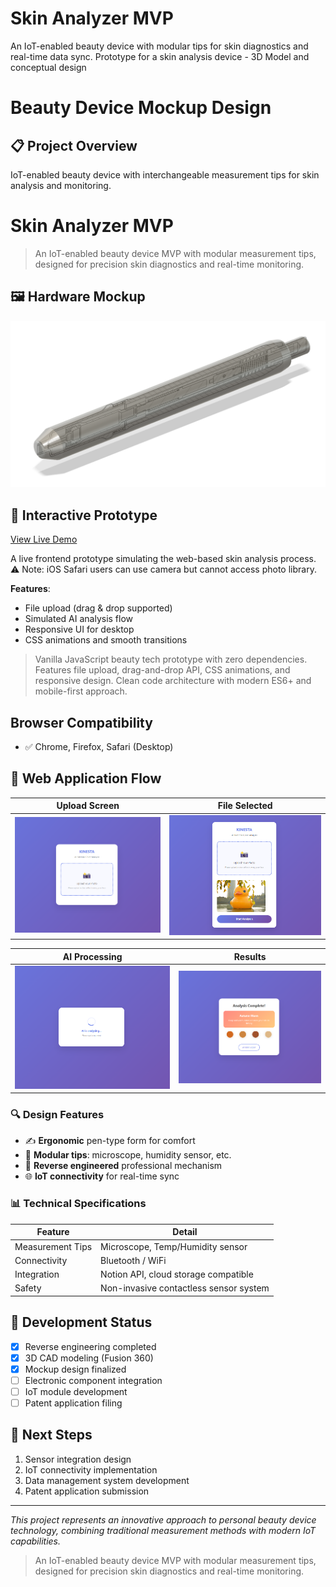 # Skin Analyzer MVP

An IoT-enabled beauty device with modular tips for skin diagnostics and real-time data sync.
Prototype for a skin analysis device - 3D Model and conceptual design

# Beauty Device Mockup Design

## 📋 Project Overview
IoT-enabled beauty device with interchangeable measurement tips for skin analysis and monitoring.


# Skin Analyzer MVP
> An IoT-enabled beauty device MVP with modular measurement tips, designed
> for precision skin diagnostics and real-time monitoring.

## 🖼️ Hardware Mockup
![Skin Analyzer Mockup](https://raw.githubusercontent.com/minaverse-dev/skin-analyzer-mvp/main/assets/mockups/skin-analyzer-mockup-v1.png)

## 🚀 Interactive Prototype
[View Live Demo](https://minaverse-dev.github.io/skin-analyzer-mvp/index.html)

A live frontend prototype simulating the web-based skin analysis process.  
⚠️ Note: iOS Safari users can use camera but cannot access photo library.

**Features**:
- File upload (drag & drop supported)
- Simulated AI analysis flow
- Responsive UI for desktop
- CSS animations and smooth transitions  
  
> Vanilla JavaScript beauty tech prototype with zero dependencies.
> Features file upload, drag-and-drop API, CSS animations, and responsive design.
> Clean code architecture with modern ES6+ and mobile-first approach.

## Browser Compatibility
- ✅ Chrome, Firefox, Safari (Desktop)

## 📱 Web Application Flow

| Upload Screen | File Selected |
|:---:|:---:|
| ![Upload](assets/screenshots/01-webapp-main-screen.png) | ![Selected](assets/screenshots/02-webapp-upload-screen.png) |

| AI Processing | Results |
|:---:|:---:|
| ![Analyzing](assets/screenshots/03-webapp-analyze-screen.png) | ![Complete](assets/screenshots/04-webapp-result-screen.png) |

### 🔍 Design Features
- ✍️ **Ergonomic** pen-type form for comfort
- 🔁 **Modular tips**: microscope, humidity sensor, etc.
- 🧠 **Reverse engineered** professional mechanism
- 🌐 **IoT connectivity** for real-time sync

### 📊 Technical Specifications

| Feature             | Detail                                      |
|---------------------|---------------------------------------------|
| Measurement Tips    | Microscope, Temp/Humidity sensor            |
| Connectivity        | Bluetooth / WiFi                            |
| Integration         | Notion API, cloud storage compatible        |
| Safety              | Non-invasive contactless sensor system      |


## 🔧 Development Status
- [x] Reverse engineering completed
- [x] 3D CAD modeling (Fusion 360)
- [x] Mockup design finalized
- [ ] Electronic component integration
- [ ] IoT module development
- [ ] Patent application filing

## 🎯 Next Steps
1. Sensor integration design
2. IoT connectivity implementation  
3. Data management system development
4. Patent application submission

---
*This project represents an innovative approach to personal beauty device technology, combining traditional measurement methods with modern IoT capabilities.*

> An IoT-enabled beauty device MVP 
> with modular measurement tips, designed 
> for precision skin diagnostics and real-time monitoring.
